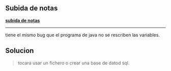 ## Subida de notas

**[subida de notas](Subida_de_notas.cpp)**
___
tiene el mismo bug que el programa de java
no se rescriben las variables.

## Solucion

>tocara usar un fichero o crear una base de datod sql.